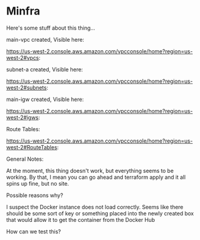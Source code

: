# Minfra

Here's some stuff about this thing...

main-vpc created, Visible here:

  https://us-west-2.console.aws.amazon.com/vpcconsole/home?region=us-west-2#vpcs:

subnet-a created, Visible here:

  https://us-west-2.console.aws.amazon.com/vpcconsole/home?region=us-west-2#subnets:

main-igw created, Visible here:

  https://us-west-2.console.aws.amazon.com/vpcconsole/home?region=us-west-2#igws:

Route Tables:

  https://us-west-2.console.aws.amazon.com/vpcconsole/home?region=us-west-2#RouteTables:

General Notes:

At the moment, this thing doesn't work, but everything seems to be working.  By that, I mean you can go ahead and 
terraform apply and it all spins up fine, but no site.  

Possible reasons why?

I suspect the Docker instance does not load correctly.  Seems like there should be some sort of key or something 
placed into the newly created box that would allow it to get the container from the Docker Hub

How can we test this?
